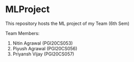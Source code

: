 # MLProject
This repository hosts the ML project of my Team (6th Sem)

Team Members: 
1. Nitin Agrawal (PGI20CS053)
2. Piyush Agrawal (PGI20CS056)
3. Priyansh Vijay (PGI20CS057)
